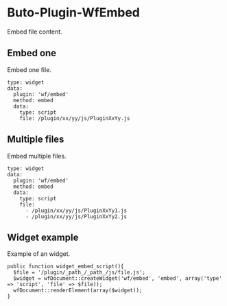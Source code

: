 # Buto-Plugin-WfEmbed
Embed file content.

## Embed one
Embed one file.
```
type: widget
data:
  plugin: 'wf/embed'
  method: embed
  data:
    type: script
    file: /plugin/xx/yy/js/PluginXxYy.js
```

## Multiple files
Embed multiple files.
```
type: widget
data:
  plugin: 'wf/embed'
  method: embed
  data:
    type: script
    file: 
      - /plugin/xx/yy/js/PluginXxYy1.js
      - /plugin/xx/yy/js/PluginXxYy2.js
```

## Widget example
Example of an widget.
```
public function widget_embed_script(){
  $file = '/plugin/_path_/_path_/js/file.js';
  $widget = wfDocument::createWidget('wf/embed', 'embed', array('type' => 'script', 'file' => $file));
  wfDocument::renderElement(array($widget));
}
```
